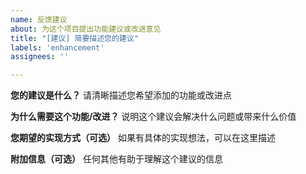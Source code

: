 ```yaml
---
name: 反馈建议
about: 为这个项目提出功能建议或改进意见
title: "[建议] 简要描述您的建议"
labels: 'enhancement'
assignees: ''

---
```


**您的建议是什么？**
请清晰描述您希望添加的功能或改进点

**为什么需要这个功能/改进？**
说明这个建议会解决什么问题或带来什么价值

**您期望的实现方式（可选）**
如果有具体的实现想法，可以在这里描述

**附加信息（可选）**
任何其他有助于理解这个建议的信息

